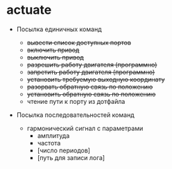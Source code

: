 # actuate

- Посылка единичных команд
  - ~~вывести список доступных портов~~
  - ~~включить привод~~
  - ~~выключить привод~~
  - ~~разрешить работу двигателя (программно)~~
  - ~~запретить работу двигателя (программно)~~
  - ~~установить требуемую выходную координату~~
  - ~~разорвать обратную связь по положению~~
  - ~~установить обратную связь по положению~~
  - чтение пути к порту из дотфайла

- Посылка последовательностей команд
  - гармонический сигнал с параметрами 
    - амплитуда
    - частота
    - [число периодов]
    - [путь для записи лога]
